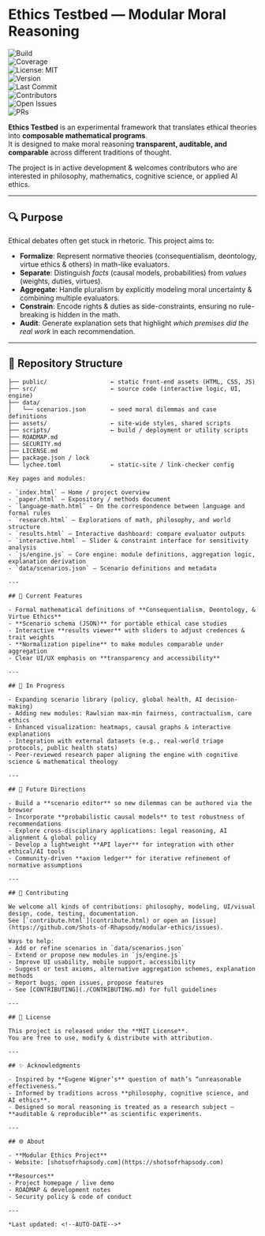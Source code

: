 # Ethics Testbed — Modular Moral Reasoning

![Build](https://img.shields.io/github/actions/workflow/status/Shots-of-Rhapsody/modular-ethics/ci.yml?branch=main)  
![Coverage](https://img.shields.io/codecov/c/github/Shots-of-Rhapsody/modular-ethics/main)  
![License: MIT](https://img.shields.io/badge/License-MIT-green.svg)  
![Version](https://img.shields.io/github/v/release/Shots-of-Rhapsody/modular-ethics)  
![Last Commit](https://img.shields.io/github/last-commit/Shots-of-Rhapsody/modular-ethics/main)  
![Contributors](https://img.shields.io/github/contributors/Shots-of-Rhapsody/modular-ethics)  
![Open Issues](https://img.shields.io/github/issues/Shots-of-Rhapsody/modular-ethics)  
![PRs](https://img.shields.io/github/issues-pr/Shots-of-Rhapsody/modular-ethics)  

**Ethics Testbed** is an experimental framework that translates ethical theories into **composable mathematical programs**.  
It is designed to make moral reasoning **transparent, auditable, and comparable** across different traditions of thought.  

The project is in active development & welcomes contributors who are interested in philosophy, mathematics, cognitive science, or applied AI ethics.

---

## 🔍 Purpose

Ethical debates often get stuck in rhetoric. This project aims to:

- **Formalize**: Represent normative theories (consequentialism, deontology, virtue ethics & others) in math-like evaluators.  
- **Separate**: Distinguish *facts* (causal models, probabilities) from *values* (weights, duties, virtues).  
- **Aggregate**: Handle pluralism by explicitly modeling moral uncertainty & combining multiple evaluators.  
- **Constrain**: Encode rights & duties as side-constraints, ensuring no rule-breaking is hidden in the math.  
- **Audit**: Generate explanation sets that highlight *which premises did the real work* in each recommendation.  

---

## 📂 Repository Structure

```text
├── public/                  ← static front-end assets (HTML, CSS, JS)
├── src/                     ← source code (interactive logic, UI, engine)
├── data/
│   └── scenarios.json       ← seed moral dilemmas and case definitions
├── assets/                  ← site-wide styles, shared scripts
├── scripts/                 ← build / deployment or utility scripts
├── ROADMAP.md
├── SECURITY.md
├── LICENSE.md
├── package.json / lock
└── lychee.toml              ← static-site / link-checker config

Key pages and modules:

- `index.html` — Home / project overview  
- `paper.html` — Expository / methods document  
- `language-math.html` — On the correspondence between language and formal rules  
- `research.html` — Explorations of math, philosophy, and world structure  
- `results.html` — Interactive dashboard: compare evaluator outputs  
- `interactive.html` — Slider & constraint interface for sensitivity analysis  
- `js/engine.js` — Core engine: module definitions, aggregation logic, explanation derivation  
- `data/scenarios.json` — Scenario definitions and metadata  

---

## 🧩 Current Features

- Formal mathematical definitions of **Consequentialism, Deontology, & Virtue Ethics**  
- **Scenario schema (JSON)** for portable ethical case studies  
- Interactive **results viewer** with sliders to adjust credences & trait weights  
- **Normalization pipeline** to make modules comparable under aggregation  
- Clear UI/UX emphasis on **transparency and accessibility**  

---

## 🚧 In Progress

- Expanding scenario library (policy, global health, AI decision-making)  
- Adding new modules: Rawlsian max-min fairness, contractualism, care ethics  
- Enhanced visualization: heatmaps, causal graphs & interactive explanations  
- Integration with external datasets (e.g., real-world triage protocols, public health stats)  
- Peer-reviewed research paper aligning the engine with cognitive science & mathematical theology  

---

## 🔮 Future Directions

- Build a **scenario editor** so new dilemmas can be authored via the browser  
- Incorporate **probabilistic causal models** to test robustness of recommendations  
- Explore cross-disciplinary applications: legal reasoning, AI alignment & global policy  
- Develop a lightweight **API layer** for integration with other ethical/AI tools  
- Community-driven **axiom ledger** for iterative refinement of normative assumptions  

---

## 📖 Contributing

We welcome all kinds of contributions: philosophy, modeling, UI/visual design, code, testing, documentation.  
See [`contribute.html`](contribute.html) or open an [issue](https://github.com/Shots-of-Rhapsody/modular-ethics/issues).  

Ways to help:  
- Add or refine scenarios in `data/scenarios.json`  
- Extend or propose new modules in `js/engine.js`  
- Improve UI usability, mobile support, accessibility  
- Suggest or test axioms, alternative aggregation schemes, explanation methods  
- Report bugs, open issues, propose features  
- See [CONTRIBUTING](./CONTRIBUTING.md) for full guidelines  

---

## 📜 License

This project is released under the **MIT License**.  
You are free to use, modify & distribute with attribution.  

---

## ✨ Acknowledgments

- Inspired by **Eugene Wigner’s** question of math’s “unreasonable effectiveness.”  
- Informed by traditions across **philosophy, cognitive science, and AI ethics**.  
- Designed so moral reasoning is treated as a research subject — **auditable & reproducible** as scientific experiments.  

---

## 🌐 About

- **Modular Ethics Project**  
- Website: [shotsofrhapsody.com](https://shotsofrhapsody.com)  

**Resources**  
- Project homepage / live demo  
- ROADMAP & development notes  
- Security policy & code of conduct  

---

*Last updated: <!--AUTO-DATE-->*